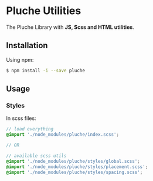 # Pluche Utilities

The Pluche Library with <b>JS, Scss and HTML utilities</b>.

## Installation
Using npm:
```bash
$ npm install -i --save pluche
```

## Usage

### Styles
In scss files:
```scss
// load everything
@import './node_modules/pluche/index.scss';

// OR

// available scss utils
@import './node_modules/pluche/styles/global.scss';
@import './node_modules/pluche/styles/placement.scss';
@import './node_modules/pluche/styles/spacing.scss';
```